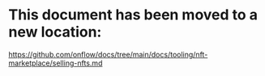 # This document has been moved to a new location:

https://github.com/onflow/docs/tree/main/docs/tooling/nft-marketplace/selling-nfts.md
